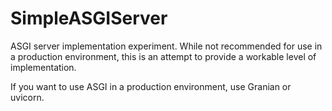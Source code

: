 # SimpleASGIServer
ASGI server implementation experiment. While not recommended for use in a production environment, this is an attempt to provide a workable level of implementation.

If you want to use ASGI in a production environment, use Granian or uvicorn.

